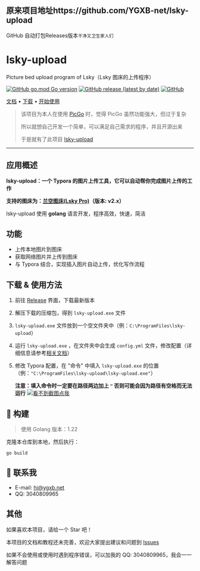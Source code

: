 ## 原来项目地址https://github.com/YGXB-net/lsky-upload

GitHub 自动打包Releases版本`干净又卫生家人们`


# lsky-upload
Picture bed upload program of Lsky（Lsky 图床的上传程序）

[![GitHub go.mod Go version](https://img.shields.io/github/go-mod/go-version/ygxbnet/lsky-upload)](./go.mod) [![GitHub release (latest by date)](https://img.shields.io/github/v/release/ygxbnet/lsky-upload)](../../releases/latest) [![GitHub](https://img.shields.io/github/license/ygxbnet/lsky-upload)](./LICENSE)

[文档](./docs) • [下载](../../releases/latest) • [开始使用](#下载--使用方法)

> 该项目为本人在使用 [PicGo](https://github.com/Molunerfinn/PicGo) 时，觉得 PicGo 虽然功能强大，但过于复杂
>
> 所以就想自己开发一个简单，可以满足自己需求的程序，并且开源出来
>
> 于是就有了此项目 [lsky-upload](https://github.com/ygxbnet/lsky-upload)

------

## 应用概述

**lsky-upload：一个 Typora 的图片上传工具，它可以自动帮你完成图片上传的工作**

**支持的图床为：[兰空图床(Lsky Pro)](https://github.com/lsky-org/lsky-pro)（版本: v2.x）**

lsky-upload 使用 **golang** 语言开发，程序高效，快速，简洁

## 功能

- 上传本地图片到图床
- 获取网络图片并上传到图床
- 与 Typora 结合，实现插入图片自动上传，优化写作流程

## 下载 & 使用方法

1. 前往 [Release](../../releases) 界面，下载最新版本

2. 解压下载的压缩包，得到 `lsky-upload.exe` 文件

3. `lsky-upload.exe` 文件放到一个空文件夹中（例：`C:\ProgramFiles\lsky-upload`）

4. 运行 `lsky-upload.exe` ，在文件夹中会生成 `config.yml` 文件，修改配置（详细信息请参考[相关文档](./docs/README.md)）

5. 修改 Typora 配置，在 "命令" 中填入 `lsky-upload.exe` 的位置（例：`"C:\ProgramFiles\lsky-upload\lsky-upload.exe"`）

   **注意：填入命令时一定要在路径两边加上 `"` 否则可能会因为路径有空格而无法运行**
[![看不到截图点我](https://img.ygxb.net/i/2023/05/14/6460666def259.png)](https://img.ygxb.net/i/2023/05/14/6460666def259.png)

## :hammer: 构建

> 使用 Golang 版本：1.22

克隆本仓库到本地，然后执行：

```shell
go build
```

## :email: 联系我

- E-mail: [hi@ygxb.net](mailto:hi@ygxb.net)
- QQ: 3040809965

## 其他

如果喜欢本项目，请给一个 Star 吧！

本项目的文档和教程还未完善，欢迎大家提出建议和问题到 [Issues](https://github.com/ygxbnet/lsky-upload/issues)

如果不会使用或使用时遇到程序错误，可以加我的 QQ: 3040809965，我会一一解答问题
